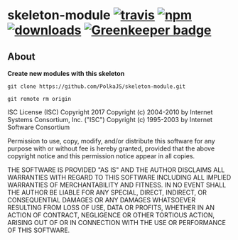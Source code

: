 # skeleton-module [![travis][travis-image]][travis-url] [![npm][npm-image]][npm-url] [![downloads][downloads-image]][downloads-url] [![Greenkeeper badge](https://badges.greenkeeper.io/PolkaJS/skeleton-module.svg)](https://greenkeeper.io/)

[travis-image]: https://travis-ci.org/PolkaJS/skeleton-module.svg?branch=master
[travis-url]: https://travis-ci.org/PolkaJS/skeleton-module
[npm-image]: https://img.shields.io/npm/v/@PolkaJS/skeleton-module.svg
[npm-url]: https://npmjs.org/package/@PolkaJS/skeleton-module
[downloads-image]: https://img.shields.io/npm/dm/skeleton-module.svg
[downloads-url]: https://npmjs.org/package/@PolkaJS/skeleton-module

## About

**Create new modules with this skeleton**

`git clone https://github.com/PolkaJS/skeleton-module.git`

`git remote rm origin`

ISC License (ISC)
Copyright 2017 <Zion Coin>
Copyright (c) 2004-2010 by Internet Systems Consortium, Inc. ("ISC")
Copyright (c) 1995-2003 by Internet Software Consortium


Permission to use, copy, modify, and/or distribute this software for any purpose with or without fee is hereby granted, provided that the above copyright notice and this permission notice appear in all copies.

THE SOFTWARE IS PROVIDED "AS IS" AND THE AUTHOR DISCLAIMS ALL WARRANTIES WITH REGARD TO THIS SOFTWARE INCLUDING ALL IMPLIED WARRANTIES OF MERCHANTABILITY AND FITNESS. IN NO EVENT SHALL THE AUTHOR BE LIABLE FOR ANY SPECIAL, DIRECT, INDIRECT, OR CONSEQUENTIAL DAMAGES OR ANY DAMAGES WHATSOEVER RESULTING FROM LOSS OF USE, DATA OR PROFITS, WHETHER IN AN ACTION OF CONTRACT, NEGLIGENCE OR OTHER TORTIOUS ACTION, ARISING OUT OF OR IN CONNECTION WITH THE USE OR PERFORMANCE OF THIS SOFTWARE.
